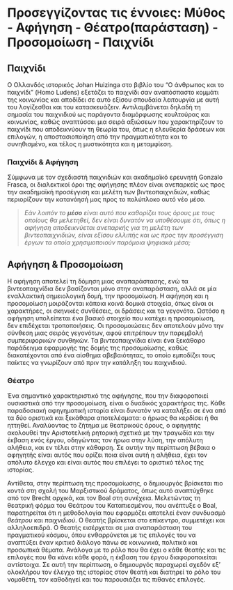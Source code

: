 # Προσεγγίζοντας τις έννοιες: Μύθος - Αφήγηση - Θέατρο(παράσταση) - Προσομοίωση - Παιχνίδι
## Παιχνίδι
Ο Ολλανδός ιστορικός Johan Huizinga στο βιβλίο του “Ο άνθρωπος και το παιχνίδι” (Homo Ludens) εξετάζει το παιχνίδι σαν αναπόσπαστο κομμάτι της κοινωνίας και αποδίδει σε αυτό εξίσου σπουδαία λειτουργία με αυτή του λογίζεσθαι και του κατασκευάζειν.
Αντιλαμβάνεται δηλαδή τη σημασία του παιχνιδιού ως παράγοντα διαμόρφωσης κουλτούρας και κοινωνίας, καθώς αναπτύσσει μια σειρά αξιώσεων που χαρακτηρίζουν το παιχνίδι που αποδεικνύουν τη θεωρία του, όπως η ελευθερία δράσεων και επιλογών, η αποστασιοποίηση από την πραγματικότητα και το συνηθισμένο, και τέλος η μυστικότητα και η μεταμφίεση.

### Παιχνίδι & Αφήγηση
Σύμφωνα με τον σχεδιαστή παιχνιδιών και ακαδημαϊκό ερευνητή Gonzalo Frasca, οι διαλεκτικοί όροι της αφήγησης πλέον είναι ανεπαρκείς ως προς την ακαδημαϊκή προσέγγιση και μελέτη των βιντεοπαιχνιδιών, καθώς περιορίζουν την κατανόησή μας προς το πολύπλοκο αυτό νέο μέσο. 

> *Εάν λοιπόν το **μέσο** είναι αυτό που καθορίζει τους όρους με τους οποίους θα μελετηθεί, δεν είναι δυνατόν να υποθέσουμε ότι, όπως η αφήγηση αποδεικνύεται ανεπαρκής για τη μελέτη των βιντεοπαιχνιδιών, είναι εξίσου ελλιπής και ως προς την προσέγγιση έργων τα οποία χρησιμοποιούν παρόμοια ψηφιακά μέσα;*

## Αφήγηση & Προσομοίωση
Η αφήγηση αποτελεί τη δόμηση μιας αναπαράστασης, ενώ τα βιντεοπαιχνίδια δεν βασίζονται μόνο στην αναπαράσταση, αλλά σε μία εναλλακτική σημειολογική δομή, την προσομοίωση.
Η αφήγηση και η προσομοίωση μοιράζονται κάποια κοινά δομικά στοιχεία, όπως είναι οι χαρακτήρες, οι σκηνικές συνθέσεις, οι δράσεις και τα γεγονότα.
Ωστόσο η αφήγηση υπολείπεται ένα βασικό στοιχείο που κατέχει η προσομοίωση, δεν επιδέχεται τροποποιήσεις.
Οι προσομοιώσεις δεν αποτελούν μόνο την σύνθεση μιας σειράς γεγονότων, αφού επιτρέπουν την παρεμβολή συμπεριφορικών συνθηκών.
Τα βιντεοπαιχνίδια είναι ένα ξεκάθαρο παράδειγμα εφαρμογής της δομής της προσομοίωσης, καθώς διακατέχονται από ένα αίσθημα αβεβαιότητας, το οποίο εμποδίζει τους παίκτες να γνωρίζουν από πριν την κατάληξη του παιχνιδιού.

### Θέατρο
Ένα σημαντικό χαρακτηριστικό της αφήγησης, που την διαφοροποιεί ουσιαστικά από την προσομοίωση, είναι ο δυαδικός χαρακτήρας της. 
Κάθε παραδοσιακή αφηγηματική ιστορία είναι δυνατόν να καταλήξει σε ένα από τα δύο οριστικά και ξεκάθαρα αποτελέσματα: ο ήρωας θα κερδίσει ή θα ηττηθεί. 
Αναλύοντας το ζήτημα με θεατρικούς όρους, ο αφηγητής ακολουθεί την Αριστοτελική ρητορική σχετικά με την τραγωδία και την έκβαση ενός έργου, οδηγώντας τον ήρωα στην λύση, την απόλυτη αλήθεια, και εν τέλει στην κάθαρση.
Σε αυτήν την περίπτωση βέβαια ο αφηγητής είναι αυτός που ορίζει ποια είναι αυτή η αλήθεια, έχει τον απόλυτο έλεγχο και είναι αυτός που επιλέγει το οριστικό τέλος της ιστορίας.

Αντίθετα, στην περίπτωση της προσομοίωσης, ο δημιουργός βρίσκεται πιο κοντά στη σχολή του Μαρξιστικού δράματος, όπως αυτό αναπτύχθηκε από τον Brecht αρχικά, και τον Boal στη συνέχεια.
Μελετώντας τη θεατρική φόρμα του Θεάτρου του Καταπιεσμένου, που ανέπτυξε ο Boal, παρατηρείται ότι η μεθοδολογία που εφαρμόζει αποτελεί έναν συνδυασμό *θεάτρου* και *παιχνιδιού*. 
Ο θεατής βρίσκεται στο επίκεντρο, συμμετέχει και αλληλοεπιδρά. 
Ο θεατής εισέρχεται σε μια αναπαράσταση του πραγματικού κόσμου, όπου ενθαρρύνεται με τις επιλογές του να αναπτύξει έναν κριτικό διάλογο πάνω σε κοινωνικά, πολιτικά και προσωπικά θέματα.
Ανάλογα με το ρόλο που θα έχει ο κάθε θεατής και τις επιλογές που θα κάνει κάθε φορά, η έκβαση του έργου διαφοροποιείται αντίστοιχα. 
Σε αυτή την περίπτωση, ο δημιουργός παραχωρεί σχεδόν εξ’ ολοκλήρου τον έλεγχο της ιστορίας στον θεατή και διατηρεί το ρόλο του νομοθέτη, τον καθοδηγεί και του παρουσιάζει τις πιθανές επιλογές.

